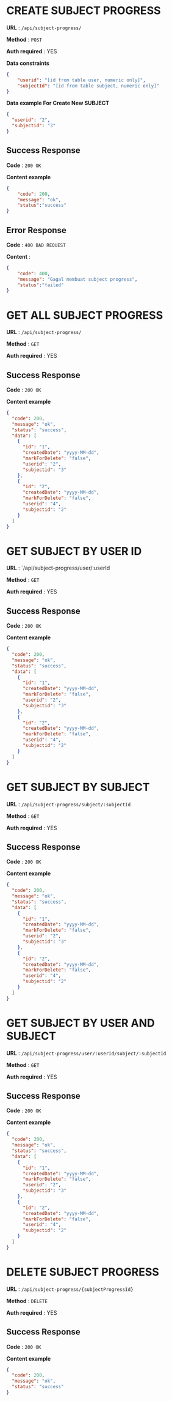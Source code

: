 # CREATE SUBJECT PROGRESS

**URL** : `/api/subject-progress/`

**Method** : `POST`

**Auth required** : YES

**Data constraints**

```json
{
    "userid": "[id from table user, numeric only]",
    "subjectId": "[id from table subject, numeric only]"
}
```

**Data example For Create New SUBJECT**

```json
{
  "userid": "2",
  "subjectid": "3"
}
```

## Success Response

**Code** : `200 OK`

**Content example**

```json
{
    "code": 200,
    "message": "ok",
    "status":"success"
}
```
## Error Response

**Code** : `400 BAD REQUEST`

**Content** :

```json
{
    "code": 400,
    "message": "Gagal membuat subject progress",
    "status":"failed"
}
```

# GET ALL SUBJECT PROGRESS

**URL** : `/api/subject-progress/`

**Method** : `GET`

**Auth required** : YES

## Success Response

**Code** : `200 OK`

**Content example**

```json
{
  "code": 200,
  "message": "ok",
  "status": "success",
  "data": [
    {
      "id": "1",
      "createdDate": "yyyy-MM-dd",
      "markForDelete": "false",
      "userid": "2",
      "subjectid": "3"
    },
    {
      "id": "2",
      "createdDate": "yyyy-MM-dd",
      "markForDelete": "false",
      "userid": "4",
      "subjectid": "2"
    }
  ]
}
```

# GET SUBJECT BY USER ID

**URL** : `/api/subject-progress/user/:userId

**Method** : `GET`

**Auth required** : YES

## Success Response

**Code** : `200 OK`

**Content example**

```json
{
  "code": 200,
  "message": "ok",
  "status": "success",
  "data": [
    {
      "id": "1",
      "createdDate": "yyyy-MM-dd",
      "markForDelete": "false",
      "userid": "2",
      "subjectid": "3"
    },
    {
      "id": "2",
      "createdDate": "yyyy-MM-dd",
      "markForDelete": "false",
      "userid": "4",
      "subjectid": "2"
    }
  ]
}
```

# GET SUBJECT BY SUBJECT

**URL** : `/api/subject-progress/subject/:subjectId`

**Method** : `GET`

**Auth required** : YES

## Success Response

**Code** : `200 OK`

**Content example**

```json
{
  "code": 200,
  "message": "ok",
  "status": "success",
  "data": [
    {
      "id": "1",
      "createdDate": "yyyy-MM-dd",
      "markForDelete": "false",
      "userid": "2",
      "subjectid": "3"
    },
    {
      "id": "2",
      "createdDate": "yyyy-MM-dd",
      "markForDelete": "false",
      "userid": "4",
      "subjectid": "2"
    }
  ]
}
```

# GET SUBJECT BY USER AND SUBJECT

**URL** : `/api/subject-progress/user/:userId/subject/:subjectId`

**Method** : `GET`

**Auth required** : YES

## Success Response

**Code** : `200 OK`

**Content example**

```json
{
  "code": 200,
  "message": "ok",
  "status": "success",
  "data": [
    {
      "id": "1",
      "createdDate": "yyyy-MM-dd",
      "markForDelete": "false",
      "userid": "2",
      "subjectid": "3"
    },
    {
      "id": "2",
      "createdDate": "yyyy-MM-dd",
      "markForDelete": "false",
      "userid": "4",
      "subjectid": "2"
    }
  ]
}
```

# DELETE SUBJECT PROGRESS

**URL** : `/api/subject-progress/{subjectProgressId}`

**Method** : `DELETE`

**Auth required** : YES

## Success Response

**Code** : `200 OK`

**Content example**

```json
{
  "code": 200,
  "message": "ok",
  "status": "success"
}
```